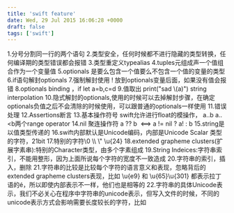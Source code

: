 ```yaml
---
title: 'swift feature'
date: Wed, 29 Jul 2015 16:06:28 +0000
draft: false
tags: ['swift']
---
```


1.分号分割同一行的两个语句 2.类型安全，任何时候都不进行隐藏的类型转换，任何编译期的类型错误都会报错 3.类型重定义typealias 4.tuples元组成声一个值组合作为一个变量值 5.optionals 是要么包含一个值要么不包含一个值的变量的类型 6.if语句解封optionals 7.强制解封使用 ! 放到optionals变量后面，如果没有值会报错 8.optionals binding ，if let a=b,c=d 9.值取出 print("sad \\(a)") string interpolation 10.隐式解封的optionals,使用的时候可以去掉解封步骤，在确定optionals负值之后不会清除的时候使用，可以跟普通的optionals一样使用 11.错误处理 12.Assertions断言 13.基本操作符号 swift允许进行float的模操作， a..b a..<b两个range operator 14.nil 聚连操作符 a ?? b  <==> a != nil ? a! : b 15.string是以值类型传递的 16.swift内部默认是Unicode编码，内部是Unicode Scalar 类型的字符，21bit 17.特别的字符\\0 \\\\ \\" \\u{24} 18.extended grapheme clusters(扩展字素串):特别的Character类型，由多个字素组成 19.String Indeices:字符串索引，不能用整形，因为上面所说每个字符的宽度不一致造成 20.字符串的索引，插入，删除 21.字符串的比较是比较每个字符的语言意义和表现，忽略背后的extended grapheme clusters表现，比如 \\u{e9} 和 \\u{65}\\u{301} 都表示拉丁语的é，所以即使内部表示不一样，他们也是相等的 22.字符串的具体Unicode表示，我们不必关心在程序中字符串的unicode表示，但写入文件的时候，不同的unicode表示方式会影响需要长度较长的字符，比如